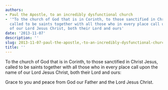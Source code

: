 ```yaml
---
authors:
- Paul the Apostle, to an incredibly dysfunctional church
- '"To the church of God that is in Corinth, to those sanctified in Christ Jesus,
  called to be saints together with all those who in every place call upon the name
  of our Lord Jesus Christ, both their Lord and ours'
date: '2013-11-07'
description: ''
slug: 2013-11-07-paul-the-apostle,-to-an-incredibly-dysfunctional-church
title: ''
---
```

To the church of God that is in Corinth, to those sanctified in Christ Jesus, called to be saints together with all those who in every place call upon the name of our Lord Jesus Christ, both their Lord and ours:

Grace to you and peace from God our Father and the Lord Jesus Christ.



